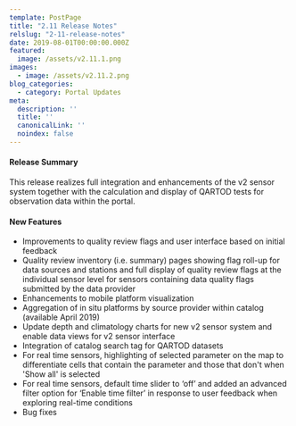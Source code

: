 ```yaml
---
template: PostPage
title: "2.11 Release Notes"
relslug: "2-11-release-notes"
date: 2019-08-01T00:00:00.000Z
featured:
  image: /assets/v2.11.1.png
images:
  - image: /assets/v2.11.2.png
blog_categories:
  - category: Portal Updates
meta:
  description: ''
  title: ''
  canonicalLink: ''
  noindex: false
---
```

#### Release Summary

This release realizes full integration and enhancements of the v2 sensor system together with the calculation and display of QARTOD tests for observation data within the portal.


#### New Features

*  Improvements to quality review flags and user interface based on initial feedback
*  Quality review inventory (i.e. summary) pages showing flag roll-up for data sources and stations and full display of quality review flags at the individual sensor level for sensors containing data quality flags submitted by the data provider
*  Enhancements to mobile platform visualization
*  Aggregation of in situ platforms by source provider within catalog (available April 2019)
*  Update depth and climatology charts for new v2 sensor system and enable data views for v2 sensor interface
*  Integration of catalog search tag for QARTOD datasets
*  For real time sensors, highlighting of selected parameter on the map to differentiate cells that contain the parameter and those that don't when 'Show all' is selected
*  For real time sensors, default time slider to ‘off’ and added an advanced filter option for ‘Enable time filter’ in response to user feedback when exploring real-time conditions
*  Bug fixes




